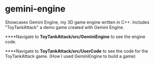 # gemini-engine
Showcases Gemini Engine, my 3D game engine written in C++.  Includes "ToyTankAttack" a demo game created with Gemini Engine.

****Navigate to **ToyTankAttack/src/GeminiEngine** to see the engine code.

****Navigate to **ToyTankAttack/src/UserCode** to see the code for the ToyTankAttack game.  (How I used GeminiEngine to build a game)

